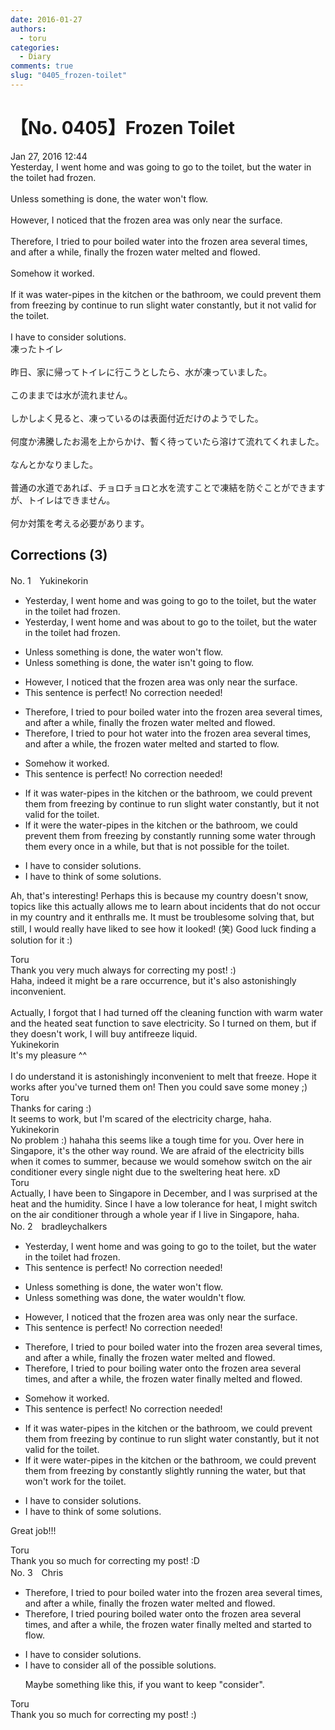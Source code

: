 ```yaml
---
date: 2016-01-27
authors:
  - toru
categories:
  - Diary
comments: true
slug: "0405_frozen-toilet"
---
```


# 【No. 0405】Frozen Toilet
<div class="date">Jan 27, 2016 12:44</div>
<div id="post"><div id="body_show_ori">
Yesterday, I went home and was going to go to the toilet, but the water in the toilet had frozen.<br/><br/>Unless something is done, the water won't flow.<br/><br/>However, I noticed that the frozen area was only near the surface.<br/><br/>Therefore, I tried to pour boiled water into the frozen area several times, and after a while, finally the frozen water melted and flowed.<br/><br/>Somehow it worked.<br/><br/>If it was water-pipes in the kitchen or the bathroom, we could prevent them from freezing by continue to run slight water constantly, but it not valid for the toilet.<br/><br/>I have to consider solutions.
</div></div>

<!-- more -->

<div id="post_ja"><div id="body_show_mo">
凍ったトイレ<br/><br/>昨日、家に帰ってトイレに行こうとしたら、水が凍っていました。<br/><br/>このままでは水が流れません。<br/><br/>しかしよく見ると、凍っているのは表面付近だけのようでした。<br/><br/>何度か沸騰したお湯を上からかけ、暫く待っていたら溶けて流れてくれました。<br/><br/>なんとかなりました。<br/><br/>普通の水道であれば、チョロチョロと水を流すことで凍結を防ぐことができますが、トイレはできません。<br/><br/>何か対策を考える必要があります。
</div></div>

## Corrections (3)
<div id="block"><div class="first_name"> No. 1　<span class="just_name">Yukinekorin</span></div><div id="block2">
<ul class="correction_field">
<li class="incorrect">Yesterday, I went home and was going to go to the toilet, but the water in the toilet had frozen.</li>
<li class="corrected correct">
Yesterday, I went home and was <span class="f_blue">about </span>to go to the toilet, but the water in the toilet had frozen.
</li>
</ul>
<ul class="correction_field">
<li class="incorrect">Unless something is done, the water won't flow.</li>
<li class="corrected correct">
Unless something is done, the water <span class="f_blue">isn't going to </span>flow.
</li>
</ul>
<ul class="correction_field">
<li class="incorrect">However, I noticed that the frozen area was only near the surface.</li>
<li class="corrected perfect">This sentence is perfect! No correction needed!</li>
</ul>
<ul class="correction_field">
<li class="incorrect">Therefore, I tried to pour boiled water into the frozen area several times, and after a while, finally the frozen water melted and flowed.</li>
<li class="corrected correct">
Therefore, I tried to pour <span class="f_blue">hot </span>water into the frozen area several times, and after a while, the frozen water melted and <span class="f_blue">started to </span>flow.
</li>
</ul>
<ul class="correction_field">
<li class="incorrect">Somehow it worked.</li>
<li class="corrected perfect">This sentence is perfect! No correction needed!</li>
</ul>
<ul class="correction_field">
<li class="incorrect">If it was water-pipes in the kitchen or the bathroom, we could prevent them from freezing by continue to run slight water constantly, but it not valid for the toilet.</li>
<li class="corrected correct">
If it <span class="f_blue">were the </span>water-pipes in the kitchen or the bathroom, we could prevent them from freezing by <span class="f_blue">constantly running some</span> water <span class="f_blue">through them every once in a while</span>, but <span class="f_blue">that is </span>not <span class="f_blue">possible </span>for the toilet.
</li>
</ul>
<ul class="correction_field">
<li class="incorrect">I have to consider solutions.</li>
<li class="corrected correct">
I have to <span class="f_blue">think of some </span>solutions.
</li>
</ul>
<p class="comment_small">
 Ah, that's interesting! Perhaps this is because my country doesn't snow, topics like this actually allows me to learn about incidents that do not occur in my country and it enthralls me. It must be troublesome solving that, but still, I would really have liked to see how it looked! (笑) Good luck finding a solution for it :)
</p>

</div><div class="name"><span class="just_name">Toru</span><br>
Thank you very much always for correcting my post! :)<br/>Haha, indeed it might be a rare occurrence, but it's also astonishingly inconvenient.<br/><br/>Actually, I forgot that I had turned off the cleaning function with warm water and the heated seat function to save electricity. So I turned on them, but if they doesn't work, I will buy antifreeze liquid.
</div>
<div class="name"><span class="just_name">Yukinekorin</span><br>
It's my pleasure ^^<br/><br/>I do understand it is astonishingly inconvenient to melt that freeze. Hope it works after you've turned them on! Then you could save some money ;)
</div>
<div class="name"><span class="just_name">Toru</span><br>
Thanks for caring :)<br/>It seems to work, but I'm scared of the electricity charge, haha.
</div>
<div class="name"><span class="just_name">Yukinekorin</span><br>
No problem :) hahaha this seems like a tough time for you. Over here in Singapore, it's the other way round. We are afraid of the electricity bills when it comes to summer, because we would somehow switch on the air conditioner every single night due to the sweltering heat here. xD
</div>
<div class="name"><span class="just_name">Toru</span><br>
Actually, I have been to Singapore in December, and I was surprised at the heat and the humidity. Since I have a low tolerance for heat, I might switch on the air conditioner through a whole year if I live in Singapore, haha.
</div>
</div>
<div id="block"><div class="first_name"> No. 2　<span class="just_name">bradleychalkers</span></div><div id="block2">
<ul class="correction_field">
<li class="incorrect">Yesterday, I went home and was going to go to the toilet, but the water in the toilet had frozen.</li>
<li class="corrected perfect">This sentence is perfect! No correction needed!</li>
</ul>
<ul class="correction_field">
<li class="incorrect">Unless something is done, the water won't flow.</li>
<li class="corrected correct">
Unless something <span class="f_blue">was</span> done, the water <span class="f_blue">wouldn</span>'t flow.
</li>
</ul>
<ul class="correction_field">
<li class="incorrect">However, I noticed that the frozen area was only near the surface.</li>
<li class="corrected perfect">This sentence is perfect! No correction needed!</li>
</ul>
<ul class="correction_field">
<li class="incorrect">Therefore, I tried to pour boiled water into the frozen area several times, and after a while, finally the frozen water melted and flowed.</li>
<li class="corrected correct">
Therefore, I tried to pour boil<span class="f_blue">ing</span> water <span class="f_blue">onto</span> the frozen area several times, and after a while, the frozen water <span class="f_blue">finally </span>melted and flowed.
</li>
</ul>
<ul class="correction_field">
<li class="incorrect">Somehow it worked.</li>
<li class="corrected perfect">This sentence is perfect! No correction needed!</li>
</ul>
<ul class="correction_field">
<li class="incorrect">If it was water-pipes in the kitchen or the bathroom, we could prevent them from freezing by continue to run slight water constantly, but it not valid for the toilet.</li>
<li class="corrected correct">
If it w<span class="f_blue">ere</span> water-pipes in the kitchen or the bathroom, we could prevent them from freezing by <span class="f_blue">constantly slightly running the water</span>, but <span class="f_blue">that won't work </span>for the toilet.
</li>
</ul>
<ul class="correction_field">
<li class="incorrect">I have to consider solutions.</li>
<li class="corrected correct">
I have to t<span class="f_blue">hink of some </span>solutions.
</li>
</ul>
<p class="comment_small">
 Great job!!!
</p>

</div><div class="name"><span class="just_name">Toru</span><br>
Thank you so much for correcting my post! :D
</div>
</div>
<div id="block"><div class="first_name"> No. 3　<span class="just_name">Chris</span></div><div id="block2">
<ul class="correction_field">
<li class="incorrect">Therefore, I tried to pour boiled water into the frozen area several times, and after a while, finally the frozen water melted and flowed.</li>
<li class="corrected correct">
Therefore, I tried <span class="f_blue">pouring</span> boiled water <span class="f_blue">onto </span>the frozen area several times, and after a while, the frozen water<span class="f_blue"> finally </span>melted and <span class="f_blue">started to flow.</span>
</li>
</ul>
<ul class="correction_field">
<li class="incorrect">I have to consider solutions.</li>
<li class="corrected correct">
I have to consider <span class="f_blue">all of the possible </span>solutions.
<p class="correction_comment">Maybe something like this, if you want to keep "consider".</p>
</li>
</ul>
</div><div class="name"><span class="just_name">Toru</span><br>
Thank you so much for correcting my post! :)
</div>
</div>
